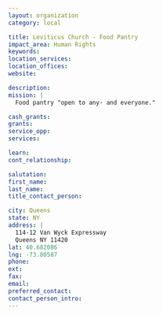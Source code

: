 ```yaml
---
layout: organization
category: local

title: Leviticus Church - Food Pantry
impact_area: Human Rights
keywords: 
location_services: 
location_offices: 
website: 

description: 
mission: |
  Food pantry "open to any- and everyone."

cash_grants: 
grants: 
service_opp: 
services: 

learn: 
cont_relationship: 

salutation: 
first_name: 
last_name: 
title_contact_person: 

city: Queens
state: NY
address: |
  114-12 Van Wyck Expressway     
  Queens NY 11420
lat: 40.682086
lng: -73.80587
phone: 
ext: 
fax: 
email: 
preferred_contact: 
contact_person_intro: 
---
```

